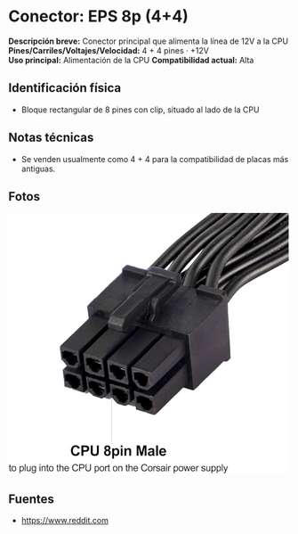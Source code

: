 # Conector: EPS 8p (4+4)

**Descripción breve:** Conector principal que alimenta la línea de 12V a la CPU  
**Pines/Carriles/Voltajes/Velocidad:** 4 + 4 pines · +12V  
**Uso principal:** Alimentación de la CPU
**Compatibilidad actual:** Alta

## Identificación física
- Bloque rectangular de 8 pines con clip, situado al lado de la CPU

## Notas técnicas
- Se venden usualmente como 4 + 4 para la compatibilidad de placas más antiguas.

## Fotos
![EPS 8p (4+4)](../../../assets/img/10-conectores_internos/EPS_4+4p.jpg "EPS 8p (4+4)")

## Fuentes
- https://www.reddit.com